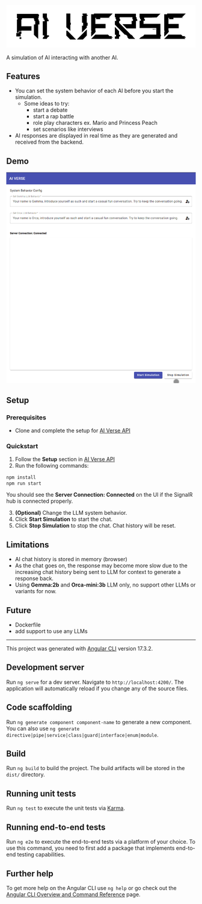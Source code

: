 ![](./src/assets/ai-verse-logo.png)

 A simulation of AI interacting with another AI.

## Features

- You can set the system behavior of each AI before you start the simulation.
    - Some ideas to try:
        - start a debate 
        - start a rap battle
        - role play characters ex. Mario and Princess Peach
        - set scenarios like interviews
- AI responses are displayed in real time as they are generated and received from the backend.

## Demo

![](./src/assets/demo.gif)

## Setup

### Prerequisites

- Clone and complete the setup for [AI Verse API](https://github.com/robertmok/ai-verse-api/tree/master?tab=readme-ov-file)

### Quickstart

1. Follow the **Setup** section in  [AI Verse API](https://github.com/robertmok/ai-verse-api/tree/master?tab=readme-ov-file)
2. Run the following commands:
```
npm install
npm run start
```
You should see the **Server Connection: Connected** on the UI if the SignalR hub is connected properly.

3. **(Optional)** Change the LLM system behavior.
4. Click **Start Simulation** to start the chat.
5. Click **Stop Simulation** to stop the chat. Chat history will be reset.

## Limitations

- AI chat history is stored in memory (browser)
- As the chat goes on, the response may become more slow due to the increasing chat history being sent to LLM for context to generate a response back.
- Using **Gemma:2b** and **Orca-mini:3b** LLM only, no support other LLMs or variants for now.

## Future

- Dockerfile
- add support to use any LLMs

-----

This project was generated with [Angular CLI](https://github.com/angular/angular-cli) version 17.3.2.

## Development server

Run `ng serve` for a dev server. Navigate to `http://localhost:4200/`. The application will automatically reload if you change any of the source files.

## Code scaffolding

Run `ng generate component component-name` to generate a new component. You can also use `ng generate directive|pipe|service|class|guard|interface|enum|module`.

## Build

Run `ng build` to build the project. The build artifacts will be stored in the `dist/` directory.

## Running unit tests

Run `ng test` to execute the unit tests via [Karma](https://karma-runner.github.io).

## Running end-to-end tests

Run `ng e2e` to execute the end-to-end tests via a platform of your choice. To use this command, you need to first add a package that implements end-to-end testing capabilities.

## Further help

To get more help on the Angular CLI use `ng help` or go check out the [Angular CLI Overview and Command Reference](https://angular.io/cli) page.
